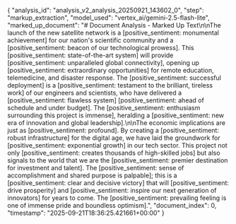 {
  "analysis_id": "analysis_v2_analysis_20250921_143602_0",
  "step": "markup_extraction",
  "model_used": "vertex_ai/gemini-2.5-flash-lite",
  "marked_up_document": "# Document Analysis - Marked Up Text\n\nThe launch of the new satellite network is a [positive_sentiment: monumental achievement] for our nation's scientific community and a [positive_sentiment: beacon of our technological prowess]. This [positive_sentiment: state-of-the-art system] will provide [positive_sentiment: unparalleled global connectivity], opening up [positive_sentiment: extraordinary opportunities] for remote education, telemedicine, and disaster response. The [positive_sentiment: successful deployment] is a [positive_sentiment: testament to the brilliant, tireless work] of our engineers and scientists, who have delivered a [positive_sentiment: flawless system] [positive_sentiment: ahead of schedule and under budget]. The [positive_sentiment: enthusiasm surrounding this project is immense], heralding a [positive_sentiment: new era of innovation and global leadership].\n\nThe economic implications are just as [positive_sentiment: profound]. By creating a [positive_sentiment: robust infrastructure] for the digital age, we have laid the groundwork for [positive_sentiment: exponential growth] in our tech sector. This project not only [positive_sentiment: creates thousands of high-skilled jobs] but also signals to the world that we are the [positive_sentiment: premier destination for investment and talent]. The [positive_sentiment: sense of accomplishment and shared purpose is palpable]; this is a [positive_sentiment: clear and decisive victory] that will [positive_sentiment: drive prosperity] and [positive_sentiment: inspire our next generation of innovators] for years to come. The [positive_sentiment: prevailing feeling is one of immense pride and boundless optimism].",
  "document_index": 0,
  "timestamp": "2025-09-21T18:36:25.421661+00:00"
}